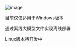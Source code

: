 ![image](https://github.com/user-attachments/assets/fffa6d13-758a-400f-a9ae-8c244b26f71c)

目前仅仅适用于Windows版本

通过离线大模型文件实现离线部署

Linux版本待开发中
